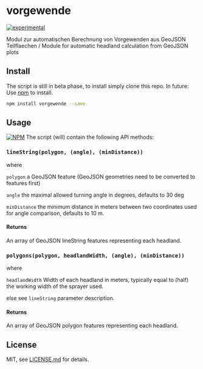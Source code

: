 # vorgewende

[![experimental](http://badges.github.io/stability-badges/dist/experimental.svg)](http://github.com/badges/stability-badges)

Modul zur automatischen Berechnung von Vorgewenden aus GeoJSON Teilflaechen / Module for automatic headland calculation from GeoJSON plots

## Install
The script is still in beta phase, to install simply clone this repo.
In future:
Use [npm](https://npmjs.com/) to install.

```sh
npm install vorgewende --save
```

## Usage

[![NPM](https://nodei.co/npm/vorgewende.png)](https://www.npmjs.com/package/vorgewende)
The script (will) contain the following API methods:
### ```lineString(polygon, (angle), (minDistance))```

where

```polygon``` a GeoJSON feature (GeoJSON geometries need to be converted to features first)

```angle``` the maximal allowed turning angle in degrees, defaults to 30 deg

```minDistance``` the minimum distance in meters between two coordinates used for angle comparison, defaults to 10 m.

#### Returns
An array of GeoJSON lineString features representing each headland.

### ```polygons(polygon, headlandWidth, (angle), (minDistance))```

where

```headlandWidth``` Width of each headland in meters, typically equal to (half) the working width of the sprayer used.

else see ```lineString``` parameter description.

#### Returns
An array of GeoJSON polygon features representing each headland.


## License

MIT, see [LICENSE.md](http://github.com/Toffi-123/vorgewende/blob/master/LICENSE.md) for details.
